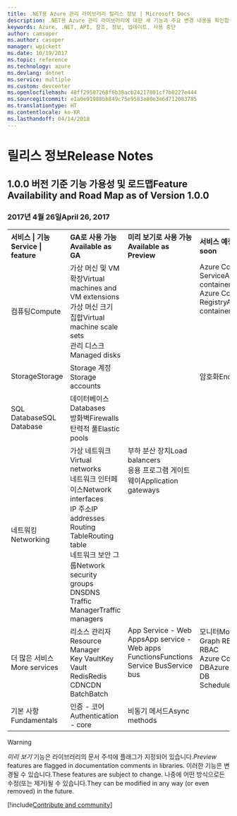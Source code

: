 ```yaml
---
title: .NET용 Azure 관리 라이브러리 릴리스 정보 | Microsoft Docs
description: .NET용 Azure 관리 라이브러리에 대한 새 기능과 주요 변경 내용을 확인합니다.
keywords: Azure, .NET, API, 참조, 정보, 업데이트, 사용 중단
author: camsoper
ms.author: casoper
manager: wpickett
ms.date: 10/19/2017
ms.topic: reference
ms.technology: azure
ms.devlang: dotnet
ms.service: multiple
ms.custom: devcenter
ms.openlocfilehash: 48ff29507268f6b38acb24217801cf7b0227e444
ms.sourcegitcommit: e1a0e91988bb849c75e9583a80e3e6d712083785
ms.translationtype: HT
ms.contentlocale: ko-KR
ms.lasthandoff: 04/14/2018
---
```

# <a name="release-notes"></a><span data-ttu-id="053c6-104">릴리스 정보</span><span class="sxs-lookup"><span data-stu-id="053c6-104">Release Notes</span></span> 

## <a name="feature-availability-and-road-map-as-of-version-100"></a><span data-ttu-id="053c6-105">1.0.0 버전 기준 기능 가용성 및 로드맵</span><span class="sxs-lookup"><span data-stu-id="053c6-105">Feature Availability and Road Map as of Version 1.0.0</span></span> ##
### <a name="april-26-2017"></a><span data-ttu-id="053c6-106">2017년 4월 26일</span><span class="sxs-lookup"><span data-stu-id="053c6-106">April 26, 2017</span></span>

<table>
  <tr>
    <th align="left"><span data-ttu-id="053c6-107">서비스 | 기능</span><span class="sxs-lookup"><span data-stu-id="053c6-107">Service | feature</span></span></th>
    <th align="left"><span data-ttu-id="053c6-108">GA로 사용 가능</span><span class="sxs-lookup"><span data-stu-id="053c6-108">Available as GA</span></span></th>
    <th align="left"><span data-ttu-id="053c6-109">미리 보기로 사용 가능</span><span class="sxs-lookup"><span data-stu-id="053c6-109">Available as Preview</span></span></th>
    <th align="left"><span data-ttu-id="053c6-110">서비스 예정</span><span class="sxs-lookup"><span data-stu-id="053c6-110">Coming soon</span></span></th>
  </tr>
  <tr>
    <td><span data-ttu-id="053c6-111">컴퓨팅</span><span class="sxs-lookup"><span data-stu-id="053c6-111">Compute</span></span></td>
    <td><span data-ttu-id="053c6-112">가상 머신 및 VM 확장</span><span class="sxs-lookup"><span data-stu-id="053c6-112">Virtual machines and VM extensions</span></span><br><span data-ttu-id="053c6-113">가상 머신 크기 집합</span><span class="sxs-lookup"><span data-stu-id="053c6-113">Virtual machine scale sets</span></span><br><span data-ttu-id="053c6-114">관리 디스크</span><span class="sxs-lookup"><span data-stu-id="053c6-114">Managed disks</span></span></td>
    <td></td>
    <td valign="top"><span data-ttu-id="053c6-115">Azure Container Service</span><span class="sxs-lookup"><span data-stu-id="053c6-115">Azure container services</span></span><br><span data-ttu-id="053c6-116">Azure Container Registry</span><span class="sxs-lookup"><span data-stu-id="053c6-116">Azure container registry</span></span></td>
  </tr>
  <tr>
    <td><span data-ttu-id="053c6-117">Storage</span><span class="sxs-lookup"><span data-stu-id="053c6-117">Storage</span></span></td>
    <td><span data-ttu-id="053c6-118">Storage 계정</span><span class="sxs-lookup"><span data-stu-id="053c6-118">Storage accounts</span></span></td>
    <td></td>
    <td><span data-ttu-id="053c6-119">암호화</span><span class="sxs-lookup"><span data-stu-id="053c6-119">Encryption</span></span></td>
  </tr>
  <tr>
    <td><span data-ttu-id="053c6-120">SQL Database</span><span class="sxs-lookup"><span data-stu-id="053c6-120">SQL Database</span></span></td>
    <td><span data-ttu-id="053c6-121">데이터베이스</span><span class="sxs-lookup"><span data-stu-id="053c6-121">Databases</span></span><br><span data-ttu-id="053c6-122">방화벽</span><span class="sxs-lookup"><span data-stu-id="053c6-122">Firewalls</span></span><br><span data-ttu-id="053c6-123">탄력적 풀</span><span class="sxs-lookup"><span data-stu-id="053c6-123">Elastic pools</span></span></td>
    <td></td>
    <td valign="top"></td>
  </tr>
  <tr>
    <td><span data-ttu-id="053c6-124">네트워킹</span><span class="sxs-lookup"><span data-stu-id="053c6-124">Networking</span></span></td>
    <td><span data-ttu-id="053c6-125">가상 네트워크</span><span class="sxs-lookup"><span data-stu-id="053c6-125">Virtual networks</span></span><br><span data-ttu-id="053c6-126">네트워크 인터페이스</span><span class="sxs-lookup"><span data-stu-id="053c6-126">Network interfaces</span></span><br><span data-ttu-id="053c6-127">IP 주소</span><span class="sxs-lookup"><span data-stu-id="053c6-127">IP addresses</span></span><br><span data-ttu-id="053c6-128">Routing Table</span><span class="sxs-lookup"><span data-stu-id="053c6-128">Routing table</span></span><br><span data-ttu-id="053c6-129">네트워크 보안 그룹</span><span class="sxs-lookup"><span data-stu-id="053c6-129">Network security groups</span></span><br><span data-ttu-id="053c6-130">DNS</span><span class="sxs-lookup"><span data-stu-id="053c6-130">DNS</span></span><br><span data-ttu-id="053c6-131">Traffic Manager</span><span class="sxs-lookup"><span data-stu-id="053c6-131">Traffic managers</span></span></td>
    <td valign="top"><span data-ttu-id="053c6-132">부하 분산 장치</span><span class="sxs-lookup"><span data-stu-id="053c6-132">Load balancers</span></span><br><span data-ttu-id="053c6-133">응용 프로그램 게이트웨이</span><span class="sxs-lookup"><span data-stu-id="053c6-133">Application gateways</span></span></td>
    <td valign="top"></td>
  </tr>
  <tr>
    <td><span data-ttu-id="053c6-134">더 많은 서비스</span><span class="sxs-lookup"><span data-stu-id="053c6-134">More services</span></span></td>
    <td><span data-ttu-id="053c6-135">리소스 관리자</span><span class="sxs-lookup"><span data-stu-id="053c6-135">Resource Manager</span></span><br><span data-ttu-id="053c6-136">Key Vault</span><span class="sxs-lookup"><span data-stu-id="053c6-136">Key Vault</span></span><br><span data-ttu-id="053c6-137">Redis</span><span class="sxs-lookup"><span data-stu-id="053c6-137">Redis</span></span><br><span data-ttu-id="053c6-138">CDN</span><span class="sxs-lookup"><span data-stu-id="053c6-138">CDN</span></span><br><span data-ttu-id="053c6-139">Batch</span><span class="sxs-lookup"><span data-stu-id="053c6-139">Batch</span></span></td>
    <td valign="top"><span data-ttu-id="053c6-140">App Service - Web Apps</span><span class="sxs-lookup"><span data-stu-id="053c6-140">App service - Web apps</span></span><br><span data-ttu-id="053c6-141">Functions</span><span class="sxs-lookup"><span data-stu-id="053c6-141">Functions</span></span><br><span data-ttu-id="053c6-142">Service Bus</span><span class="sxs-lookup"><span data-stu-id="053c6-142">Service bus</span></span></td>
    <td valign="top"><span data-ttu-id="053c6-143">모니터</span><span class="sxs-lookup"><span data-stu-id="053c6-143">Monitor</span></span><br><span data-ttu-id="053c6-144">Graph RBAC</span><span class="sxs-lookup"><span data-stu-id="053c6-144">Graph RBAC</span></span><br><span data-ttu-id="053c6-145">Azure Cosmos DB</span><span class="sxs-lookup"><span data-stu-id="053c6-145">Azure Cosmos DB</span></span><br><span data-ttu-id="053c6-146">Scheduler</span><span class="sxs-lookup"><span data-stu-id="053c6-146">Scheduler</span></span></td>
  </tr>
  <tr>
    <td><span data-ttu-id="053c6-147">기본 사항</span><span class="sxs-lookup"><span data-stu-id="053c6-147">Fundamentals</span></span></td>
    <td><span data-ttu-id="053c6-148">인증 - 코어</span><span class="sxs-lookup"><span data-stu-id="053c6-148">Authentication - core</span></span></td>
    <td><span data-ttu-id="053c6-149">비동기 메서드</span><span class="sxs-lookup"><span data-stu-id="053c6-149">Async methods</span></span></td>
    <td valign="top"></td>
  </tr>
</table>

> [!WARNING] 
> <span data-ttu-id="053c6-150">*미리 보기* 기능은 라이브러리의 문서 주석에 플래그가 지정되어 있습니다.</span><span class="sxs-lookup"><span data-stu-id="053c6-150">*Preview* features are flagged in documentation comments in libraries.</span></span> <span data-ttu-id="053c6-151">이러한 기능은 변경될 수 있습니다.</span><span class="sxs-lookup"><span data-stu-id="053c6-151">These features are subject to change.</span></span> <span data-ttu-id="053c6-152">나중에 어떤 방식으로든 수정(또는 제거)될 수 있습니다.</span><span class="sxs-lookup"><span data-stu-id="053c6-152">They can be modified in any way (or even removed) in the future.</span></span>

[!include[Contribute and community](includes/contribute.md)]
